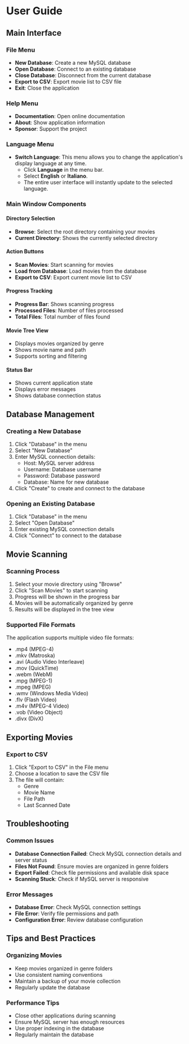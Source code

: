 # User Guide

## Main Interface

### File Menu
- **New Database**: Create a new MySQL database
- **Open Database**: Connect to an existing database
- **Close Database**: Disconnect from the current database
- **Export to CSV**: Export movie list to CSV file
- **Exit**: Close the application

### Help Menu
- **Documentation**: Open online documentation
- **About**: Show application information
- **Sponsor**: Support the project

### Language Menu
- **Switch Language**: This menu allows you to change the application's display language at any time.
    - Click **Language** in the menu bar.
    - Select **English** or **Italiano**.
    - The entire user interface will instantly update to the selected language.

### Main Window Components

#### Directory Selection
- **Browse**: Select the root directory containing your movies
- **Current Directory**: Shows the currently selected directory

#### Action Buttons
- **Scan Movies**: Start scanning for movies
- **Load from Database**: Load movies from the database
- **Export to CSV**: Export current movie list to CSV

#### Progress Tracking
- **Progress Bar**: Shows scanning progress
- **Processed Files**: Number of files processed
- **Total Files**: Total number of files found

#### Movie Tree View
- Displays movies organized by genre
- Shows movie name and path
- Supports sorting and filtering

#### Status Bar
- Shows current application state
- Displays error messages
- Shows database connection status

## Database Management

### Creating a New Database
1. Click "Database" in the menu
2. Select "New Database"
3. Enter MySQL connection details:
   - Host: MySQL server address
   - Username: Database username
   - Password: Database password
   - Database: Name for new database
4. Click "Create" to create and connect to the database

### Opening an Existing Database
1. Click "Database" in the menu
2. Select "Open Database"
3. Enter existing MySQL connection details
4. Click "Connect" to connect to the database

## Movie Scanning

### Scanning Process
1. Select your movie directory using "Browse"
2. Click "Scan Movies" to start scanning
3. Progress will be shown in the progress bar
4. Movies will be automatically organized by genre
5. Results will be displayed in the tree view

### Supported File Formats
The application supports multiple video file formats:
- .mp4 (MPEG-4)
- .mkv (Matroska)
- .avi (Audio Video Interleave)
- .mov (QuickTime)
- .webm (WebM)
- .mpg (MPEG-1)
- .mpeg (MPEG)
- .wmv (Windows Media Video)
- .flv (Flash Video)
- .m4v (MPEG-4 Video)
- .vob (Video Object)
- .divx (DivX)

## Exporting Movies

### Export to CSV
1. Click "Export to CSV" in the File menu
2. Choose a location to save the CSV file
3. The file will contain:
   - Genre
   - Movie Name
   - File Path
   - Last Scanned Date

## Troubleshooting

### Common Issues
- **Database Connection Failed**: Check MySQL connection details and server status
- **Files Not Found**: Ensure movies are organized in genre folders
- **Export Failed**: Check file permissions and available disk space
- **Scanning Stuck**: Check if MySQL server is responsive

### Error Messages
- **Database Error**: Check MySQL connection settings
- **File Error**: Verify file permissions and path
- **Configuration Error**: Review database configuration

## Tips and Best Practices

### Organizing Movies
- Keep movies organized in genre folders
- Use consistent naming conventions
- Maintain a backup of your movie collection
- Regularly update the database

### Performance Tips
- Close other applications during scanning
- Ensure MySQL server has enough resources
- Use proper indexing in the database
- Regularly maintain the database
